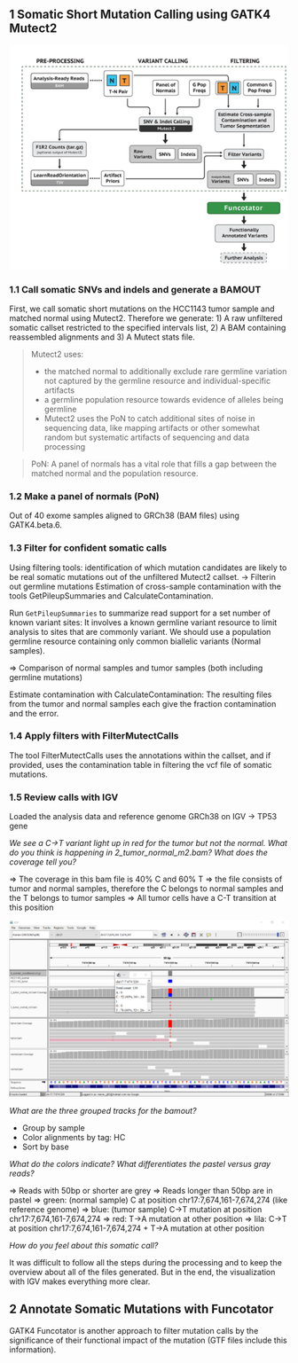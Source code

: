 ## **1 Somatic Short Mutation Calling using GATK4 Mutect2**

![image](gatk.PNG)

### **1.1  Call somatic SNVs and indels and generate a BAMOUT**
First, we call somatic short mutations on the HCC1143 tumor sample and matched normal using Mutect2.
Therefore we generate: 1) A raw unfiltered somatic callset restricted to the specified intervals list, 2) A BAM containing reassembled alignments and 3) A Mutect stats file.

> Mutect2 uses:
>* the matched normal to additionally exclude rare germline variation not captured by the germline resource and individual-specific artifacts
>* a germline population resource towards evidence of alleles being germline
>* Mutect2 uses the PoN to catch additional sites of noise in sequencing data, like mapping artifacts or other somewhat random but systematic artifacts of sequencing and data processing

> PoN: A panel of normals has a vital role that fills a gap between the matched normal and the population resource.

### **1.2 Make a panel of normals (PoN)**

Out of 40 exome samples aligned to GRCh38 (BAM files) using GATK4.beta.6.

### **1.3 Filter for confident somatic calls**
Using filtering tools: identification of which mutation candidates are likely to be real somatic mutations out of the unfiltered Mutect2 callset. -> Filterin out germline mutations
Estimation of cross-sample contamination with the tools GetPileupSummaries and CalculateContamination.

Run `GetPileupSummaries` to summarize read support for a set number of known variant sites: It involves a known germline variant resource to limit analysis to sites that are commonly variant. We should use a population germline resource containing only common biallelic variants (Normal samples).

=> Comparison of normal samples and tumor samples (both including germline mutations)
 
 Estimate contamination with CalculateContamination: The resulting files from the tumor and normal samples each give the fraction contamination and the error.
 
### **1.4 Apply filters with FilterMutectCalls**

The tool FilterMutectCalls uses the annotations within the callset, and if provided, uses the contamination table in filtering the vcf file of somatic mutations.

### **1.5 Review calls with IGV**
Loaded the analysis data and reference genome GRCh38 on IGV -> TP53 gene

*We see a C→T variant light up in red for the tumor but not the normal. What do you think is happening in 2_tumor_normal_m2.bam?
What does the coverage tell you?*

=> The coverage in this bam file is 40% C and 60% T 
=> the file consists of tumor and normal samples, therefore the C belongs to normal samples and the T belongs to tumor samples
=> All tumor cells have a C-T transition at this position

![image](igv.PNG)


*What are the three grouped tracks for the bamout?* 

* Group by sample
* Color alignments by tag: HC
* Sort by base

*What do the colors indicate? What differentiates the pastel versus gray reads?*

=> Reads with 50bp or shorter are grey
=> Reads longer than 50bp are in pastel
=> green: (normal sample) C at position chr17:7,674,161-7,674,274 (like reference genome)
=> blue: (tumor sample) C->T mutation at position chr17:7,674,161-7,674,274
=> red: T->A mutation at other position 
=> lila: C->T at position chr17:7,674,161-7,674,274 + T->A mutation at other position 


*How do you feel about this somatic call?*

It was difficult to follow all the steps during the processing and to keep the overview about all of the files generated. But in the end, the visualization with IGV makes everything more clear.


## **2 Annotate Somatic Mutations with Funcotator**

GATK4 Funcotator is another approach to filter mutation calls by the significance of their functional impact of the mutation (GTF files include this information).
